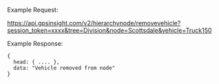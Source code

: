 Example Request:

https://api.gpsinsight.com/v2/hierarchynode/removevehicle?session_token=xxxx&tree=Division&node=Scottsdale&vehicle=Truck150

Example Response:

    {
      head: { .... },
      data: "Vehicle removed from node"
    }

